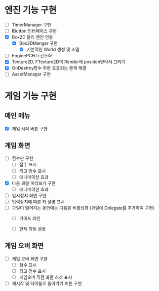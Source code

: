 # 엔진 기능 구현
- [ ] TimerManager 구현
- [ ] IButton 인터페이스 구현
- [x] Box2D 물리 엔진 연동
  - [x] Box2DManger 구현
    - [x] 기본적인 World 생성 및 소멸
- [ ] EnginePCH.h 간소화
- [x] Texture2D, FTexture2D의 Render에 position받아서 그리기
- [x] OnDestroy함수 두번 호출되는 문제 해결
- [ ] AssetManager 구현

# 게임 기능 구현
## 메인 메뉴
- [x] 게임 시작 버튼 구현


## 게임 화면
- [ ] 점수판 구현
  - [ ] 점수 표시
  - [ ] 최고 점수 표시
  - [ ] 애니메이션 효과
- [x] 다음 과일 미리보기 구현
  - [ ] 애니메이션 효과
- [ ] 일시정지 화면 구현
- [ ] 입력장치에 따른 키 설명 표시
- [ ] 과일이 떨어지는 동안에는 다음을 비활성화 (과일에 Delegate를 추가하여 구현)
  - [ ] 가이드 라인
  - [ ] 현재 과일 설정


## 게임 오버 화면
- [ ] 게임 오버 화면 구현
  - [ ] 점수 표시
  - [ ] 최고 점수 표시
  - [ ] 게임오버 직전 화면 스샷 표시
- [ ] 재시작 및 타이틀로 돌아가기 버튼 구현
